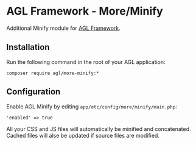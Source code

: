 AGL Framework - More/Minify
===========================

Additional Minify module for [AGL Framework](https://github.com/agl-php/agl-app).

## Installation

Run the following command in the root of your AGL application:

	composer require agl/more-minify:*

## Configuration

Enable AGL Minify by editing `app/etc/config/more/minify/main.php`:

	'enabled' => true

All your CSS and JS files will automatically be minified and concatenated.
Cached files will alse be updated if source files are modified.
